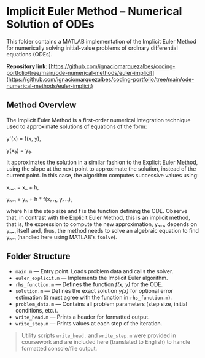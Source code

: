 # Implicit Euler Method – Numerical Solution of ODEs

This folder contains a MATLAB implementation of the Implicit Euler Method for numerically solving initial-value problems of ordinary differential equations (ODEs).

**Repository link**: [https://github.com/ignaciomarquezalbes/coding-portfolio/tree/main/ode-numerical-methods/euler-implicit](https://github.com/ignaciomarquezalbes/coding-portfolio/tree/main/ode-numerical-methods/euler-implicit)

## Method Overview

The Implicit Euler Method is a first-order numerical integration technique used to approximate solutions of equations of the form:

y'(x) = f(x, y),

y(x₀) = y₀.

It approximates the solution in a similar fashion to the Explicit Euler Method,
using the slope at the next point to approximate the solution, instead of the current point.
In this case, the algorithm computes successive values using:

xₙ₊₁ = xₙ + h,

yₙ₊₁ = yₙ + h * f(xₙ₊₁, yₙ₊₁),

where h is the step size  and f is the function defining the ODE. 
Observe that, in contrast with the Explicit Euler Method, this is an implicit method, 
that is, the expression to compute the new approximation, yₙ₊₁, depends on yₙ₊₁ itself and,
thus, the method needs to solve an algebraic equation to find yₙ₊₁ (handled here using MATLAB's `fsolve`). 

## Folder Structure

- `main.m` — Entry point. Loads problem data and calls the solver.
- `euler_explicit.m` — Implements the Implicit Euler algorithm.
- `rhs_function.m` — Defines the function *f(x, y)* for the ODE.
- `solution.m` — Defines the exact solution *y(x)* for optional error estimation (it must agree with the function in `rhs_function.m`).
- `problem_data.m` — Contains all problem parameters (step size, initial conditions, etc.).
- `write_head.m` — Prints a header for formatted output.
- `write_step.m` — Prints values at each step of the iteration.

> Utility scripts `write_head.` and `write_step.m` were provided in coursework and are included here (translated to English) to handle formatted console/file output.
